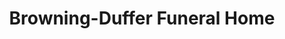 ---
title: "Browning-Duffer Funeral Home"
url: /keysville/browning-duffer-funeral-home/
shop: Bestattungen
---